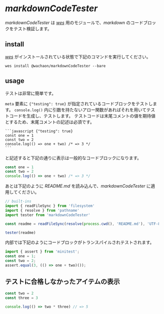 # *markdownCodeTester*

*markdownCodeTester* は [*wes*](https://github.com/wachaon/wes) 用のモジュールで、*markdown* のコードブロックをテスト検証します。

## install
[*wes*](https://github.com/wachaon/wes) がインストールされている状態で下記のコマンドを実行してください。

```bin
wes install @wachaon/markdownCodeTester --bare
```

## usage
テストは非常に簡単です。

`meta` 要素に `{"testing": true}` が指定されているコードブロックをテストします。
`console.log()` 内に引数を持たないアロー関数があればそれを用いてテストコードを生成し、テストします。
テストコードは末尾コメントの値を期待値とするため、末尾コメントの記述は必須です。

````
```javascript {"testing": true}
const one = 1
const two = 2
console.log(() => one + two) /* => 3 */
```
````
と記述すると下記の通りに表示は一般的なコードブロックになります。

```javascript {"testing": true, "message": "1 puls 2 equal 3"}
const one = 1
const two = 2
console.log(() => one + two) /* => 3 */
```

あとは下記のように *README.md* を読み込んで、*markdownCodeTester* に適用してください。

```javascript
// built-ins
import { readFileSync } from 'filesystem'
import { resolve } from 'pathname'
import tester from 'markdownCodeTester'

const readme = readFileSync(resolve(process.cwd(), 'README.md'), 'UTF-8')

tester(readme)
```
内部では下記のようにコードブロックがトランスパイルされテストされます。

```javascript
import { assert } from 'minitest';
const one = 1;
const two = 2;
assert.equal(3, (() => one + two)());
```

## テストに合格しなかったアイテムの表示

```javascript {"testing": true, "message": "2 by 3 equal 5"}
const two = 2
const three = 3

console.log(() => two * three) // => 5
```

